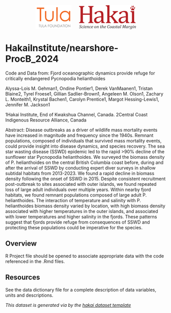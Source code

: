 <div align='center'>
    <a href='https://tula.org'><img height='75px' src=docs/logos/tula-logo.png /></a>
    &nbsp;&nbsp;&nbsp;&nbsp;
    <a href='https://hakai.org'><img height='75px' src=docs/logos/hakai-logo.png /></a>
</div>

# HakaiInstitute/nearshore-ProcB_2024

Code and Data from: Fjord oceanographic dynamics provide refuge for critically endangered Pycnopodia helianthoides

Alyssa-Lois M. Gehman1, Ondine Pontier1, Derek VanMaanen1, Tristan Blaine2, Tyrel Froese1, Gillian Sadlier-Brown1, Angeleen M. Olson1, Zachary L. Monteith1, Krystal Bachen1, Carolyn Prentice1, Margot Hessing-Lewis1, Jennifer M. Jackson1

1Hakai Institute, End of Kwakshua Channel, Canada. 
2Central Coast Indigenous Resource Alliance, Canada


Abstract:
Disease outbreaks as a driver of wildlife mass mortality events have increased in magnitude and frequency since the 1940s. Remnant populations, composed of individuals that survived mass mortality events, could provide insight into disease dynamics, and species recovery. The sea star wasting disease (SSWD) epidemic led to the rapid >90% decline of the sunflower star Pycnopodia helianthoides. We surveyed the biomass density of P. helianthoides on the central British Columbia coast before, during and after the arrival of SSWD by conducting expert diver surveys in shallow subtidal habitats from 2013-2023. We found a rapid decline in biomass density following the onset of SSWD in 2015. Despite consistent recruitment post-outbreak to sites associated with outer islands, we found repeated loss of large adult individuals over multiple years. Within nearby fjord habitats, we found remnant populations composed of large adult P. helianthoides. The interaction of temperature and salinity with P. helianthoides biomass density varied by location, with high biomass density associated with higher temperatures in the outer islands, and associated with lower temperatures and higher salinity in the fjords. These patterns suggest that fjords provide refuge from consequences of SSWD and protecting these populations could be imperative for the species.

## Overview
  
R Project file should be opened to associate appropriate data with the code referenced in the .Rmd files. 


## Resources

See the data dictionary file for a complete description of data variables, units
and descriptions.


*This dataset is generated via by the [hakai dataset template](https://github.com/HakaiInstitute/hakai-dataset-repository-template)*